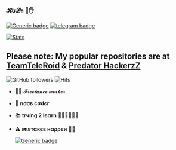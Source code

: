 ### 𝓗σ𝓛ค  💜✋

[![Generic badge](https://img.shields.io/badge/REACHME-@-<COLOR>.svg)](https://github.com/P-Phreak) [![telegram badge](https://img.shields.io/badge/꧁✧ƤℜɆĐ₳₮Øℜ✧꧂-30302f?style=flat&logo=telegram)](https://telegram.dog/PredatorHackerzZ_bot)



[![Stats](https://github-readme-stats.vercel.app/api?username=P-Phreak&hide=prs&count_private=true&show_icons=true&theme=algolia)](https://github.com/anuraghazra/github-readme-stats)

## Please note: My popular repositories are at [TeamTeleRoid](https://GitHub.com/TeamTeleRoid) & [Predator HackerzZ](https://github.com/P-Phreak)
                


![GitHub followers](https://img.shields.io/github/followers/P-Phreak?style=social)     ![Hits](https://hits.seeyoufarm.com/api/count/incr/badge.svg?url=https://github.com/P-Phreak/)

- 👨‍💼 𝓕𝓻𝓮𝓮𝓵𝓪𝓷𝓬𝓮  𝔀𝓸𝓻𝓴𝓮𝓻.
- 🌚 <b>nσσв cσdєr</b>
- 📚 <b>trчíng 2 lєαrn</b> 🚶🏻‍♂️🚶🏻‍♂️
- ⚠️ <b>мιѕтαкєѕ нαρρєи</b> 🤷‍♂️

  [![Generic badge](https://img.shields.io/badge/AnyㅤDσυႦƚʂ..ㅤping@-TeleRoidGroup-RED.svg)](https://telegram.dog/TeleRoidGroup)
